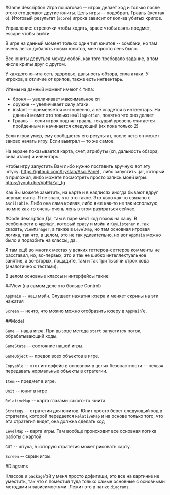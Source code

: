 #Game description
Игра пошаговая -- игрок делает ход и только после этого его делают другие
юниты. Цель игры -- подобрать Грааль (желтая `G`). Итоговый результат
(`score`) игрока зависит от кол-ва убитых крипов.

Управление: стрелочки чтобы ходить, space чтобы взять предмет, escape чтобы выйти

В игре на данный момент
только один тип юнитов -- зомбаки, но там очень легко добалять новых юнитов,
мне просто лень было.

Все юниты деруться между собой, как того требовало задание, в том числе
крипы друг с другом.

У каждого юнита есть здоровье, дальность обзора, сила атаки. У игроков,
в отличие от крипов, также есть интвентарь.

Итемы на данный момент имеют 4 типа:
* броня -- увеличивает максимальное хп
* оружие -- увеличивает силу атаки
* instant -- применяется мнгновенно, а не кладется в интвентарь. На данный
момет это только `HealingPotion`, понятно что оно делает
* Грааль -- если игрок поднял грааль, текущий уровень считается пройденным
и начинается следующий (их пока только 2)

Если игрок умер, ему сообщается его результат, после чего он может заново
начать игру. Если выиграл -- то же самое.

На экране показывается карта, счет, атрибуты (хп, дальность обзора, сила атаки)
и инвентарь.

Чтобы игру запустить Вам либо нужно поставить вручную вот эту штуку:
https://github.com/trystan/AsciiPanel , либо запустить .jar, который
я приложил, либо можете посмотреть просто запись моей игры: https://youtu.be/VoPkjZat_fg

Как Вы можете заметить, на карте и в надписях иногда бывают вдруг черные пятна.
Я не знаю, что это такое. Это явно как-то связано с `AsciiTable`. Либо
она сама кривая, либо я ее как-то не так использую, но мне как-то
очень-очень лень в этом разираться сейчас.

#Code description
Да, там в паре мест код похож на кашу. В особенности в `AppMain`, который
сразу и мэйн и `KeyListener` и, так сказать, `ViewManager`, а также в
`LevelMap`, но там основная игровая логика, так что, в целом, это не так
удивительно, но вот `AppMain` можно было и поразбить на классы, да.

Я там ещё во многих местах у всяких геттеров-сеттеров комменты не расставил,
но, во-первых, это и так не шибко интеллектуальное занятие, а во-вторых,
пощадите, там и так три тысячи строк кода (аналогично с тестами).

В целом основные классы и интерфейсы такие:

##View (на самом деле это больше Control)

`AppMain` -- наш мэйн. Слушает нажатия юзера и меняет скрины на эти нажатия

`Screen` -- нечто, что можно можно отобразить юзеру в `AppMain`'e.

##Model

`Game` -- наша игра. При вызове метода `start` запустится поток, обрабатывающий
ходы.

`GameState` -- состояние нашей игры.

`GameObject` -- предок всех объектов в игре.

`Copyable` -- этот интерфейс в основном в целях безопастности -- нельзя передавать
нормальные объекты в стратегии.

`Item` -- предмет в игре.

`Unit` -- юнит в игре

`RelativeMap` -- карта глазами какого-то юнита

`Strategy` -- стратегии для юнитов. Юнит просто берет следующий ход в стратегии,
которой передается `RelativeMap` и на основе только того, что эта стратегия
видет, она должна сделать ход

`LevelMap` -- карта игры. Там вообще происходит все основная логика работы
с картой

`GUI` -- штука, в которую стратегия может рисовать карту.

`Screen` -- скрин игры.

#Diagrams

Классов и `package`'эй у меня просто дофигищи, это все на картинке
не уместить, так что я поместил туда только самые основные с основными
методами и зависимостями. Лежит это в папке `diagrams`.